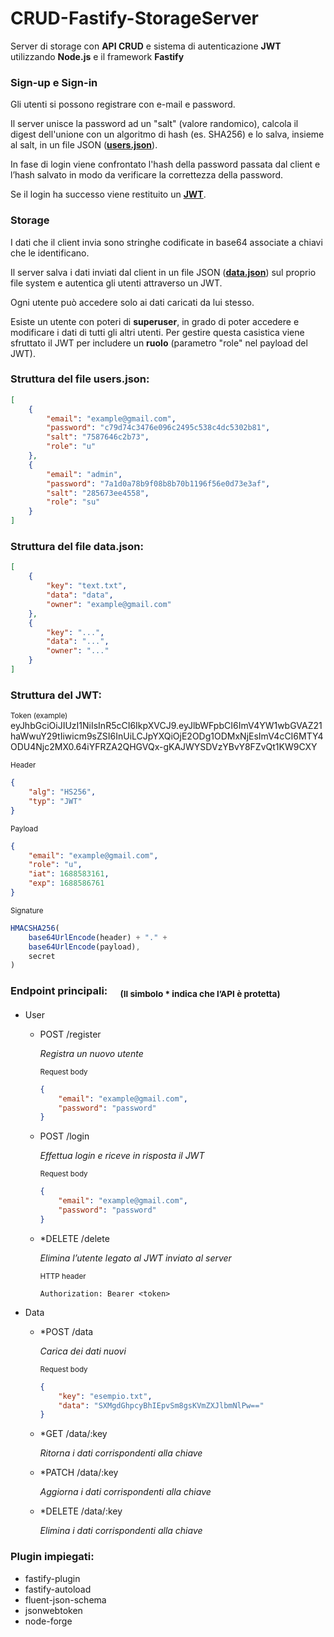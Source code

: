 # CRUD-Fastify-StorageServer
Server di storage con **API CRUD** e sistema di autenticazione **JWT** utilizzando **Node.js** e il framework **Fastify**

### **Sign-up e Sign-in**

Gli utenti si possono registrare con e-mail e password.

Il server unisce la password ad un "salt" (valore randomico), calcola il digest dell'unione con un algoritmo di hash (es. SHA256) e lo salva, insieme al salt, in un file JSON ([**users.json**](#struttura-del-file-usersjson)). 

In fase di login viene confrontato l'hash della password passata dal client e l’hash salvato in modo da verificare la correttezza della password.

Se il login ha successo viene restituito un [**JWT**](#struttura-del-jwt).

### **Storage**

I dati che il client invia sono stringhe codificate in base64 associate a chiavi che le identificano.

Il server salva i dati inviati dal client in un file JSON ([**data.json**](#struttura-del-file-datajson)) sul proprio file system e autentica gli utenti attraverso un JWT.

Ogni utente può accedere solo ai dati caricati da lui stesso.

Esiste un utente con poteri di **superuser**, in grado di poter accedere e modificare i dati di tutti gli altri utenti. Per gestire questa casistica viene sfruttato il JWT per includere un **ruolo** (parametro "role" nel payload del JWT).

### **Struttura del file users.json:**
```json
[
    {
        "email": "example@gmail.com",
        "password": "c79d74c3476e096c2495c538c4dc5302b81",
        "salt": "7587646c2b73",
        "role": "u"
    },
    {
        "email": "admin",
        "password": "7a1d0a78b9f08b8b70b1196f56e0d73e3af",
        "salt": "285673ee4558",
        "role": "su"
    }
]
```

### **Struttura del file data.json:**
```json
[
    {
        "key": "text.txt",
        "data": "data",
        "owner": "example@gmail.com"
    },
    {
        "key": "...",
        "data": "...",
        "owner": "..." 
    }
]
```

### **Struttura del JWT:**
<sub>Token (example)</sub>
eyJhbGciOiJIUzI1NiIsInR5cCI6IkpXVCJ9.eyJlbWFpbCI6ImV4YW1wbGVAZ21haWwuY29tIiwicm9sZSI6InUiLCJpYXQiOjE2ODg1ODMxNjEsImV4cCI6MTY4ODU4Njc2MX0.64iYFRZA2QHGVQx-gKAJWYSDVzYBvY8FZvQt1KW9CXY

<sub>Header</sub>
```json
{
    "alg": "HS256",
    "typ": "JWT"
}
```
<sub>Payload</sub>
```json
{
    "email": "example@gmail.com",
    "role": "u",
    "iat": 1688583161,
    "exp": 1688586761
}
```
<sub>Signature</sub>
```js
HMACSHA256(
    base64UrlEncode(header) + "." +
    base64UrlEncode(payload),
    secret
)
```

### **Endpoint principali:** &emsp;<sub>(Il simbolo * indica che l’API è protetta)</sub>
- User
    - POST /register&emsp;

        _Registra un nuovo utente_

        <sub>Request body</sub>
        ```json
        {
            "email": "example@gmail.com",
            "password": "password"
        }
        ```

    - POST /login
        
        _Effettua login e riceve in risposta il JWT_

        <sub>Request body</sub>
        ```json
        {
            "email": "example@gmail.com",
            "password": "password"
        }
        ```
    - *DELETE /delete
        
        _Elimina l’utente legato al JWT inviato al server_

        <sub>HTTP header</sub>
        ```
        Authorization: Bearer <token>
        ```

    
- Data
    - *POST /data
        
        _Carica dei dati nuovi_

        <sub>Request body</sub>

        ```json
        { 
            "key": "esempio.txt",
            "data": "SXMgdGhpcyBhIEpvSm8gsKVmZXJlbmNlPw=="
        }
        ```

    - *GET /data/:key
    
        _Ritorna i dati corrispondenti alla chiave_
    - *PATCH /data/:key
    
        _Aggiorna i dati corrispondenti alla chiave_
    - *DELETE /data/:key
    
        _Elimina i dati corrispondenti alla chiave_	

### **Plugin impiegati**:
- fastify-plugin
- fastify-autoload 
- fluent-json-schema
- jsonwebtoken
- node-forge


